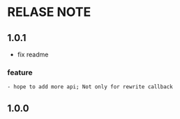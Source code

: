 # RELASE NOTE

## 1.0.1
   - fix readme
   ### feature
    - hope to add more api; Not only for rewrite callback
## 1.0.0
  